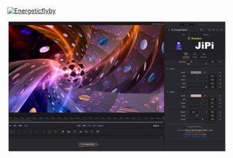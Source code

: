 [![Energeticflyby](https://user-images.githubusercontent.com/78935215/204669901-f1eda61f-dcf6-4506-85a0-9c41f3ff9944.gif)](Energeticflyby.fuse)

[![Screenshot](Energeticflyby_screenshot.png)](https://www.shadertoy.com/view/csjGDD "View on Shadertoy.com")